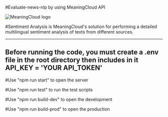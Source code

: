 #Evaluate-news-nlp by using MeaningCloud API

![MeaningCloud logo](https://www.meaningcloud.com/developer/img/LogoMeaningCloud210x85.png "MeaningCloud logo")

#Sentiment Analysis is MeaningCloud's solution for performing a detailed multilingual sentiment analysis of texts from different sources.

--------------------------------
Before running the code, you must create a .env file in the root directory then includes in it 
API_KEY = 'YOUR API_TOKEN'
--------------------------------

#Use "npm run start" to open the server

#Use "npm run test" to run the test scripts

#Use "npm run build-dev" to open the development

#Use "npm run build-prod" to open the production


